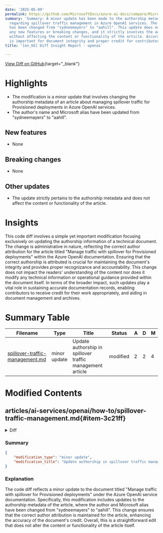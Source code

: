 ```yaml
---
date: '2025-05-09'
permalink: https://github.com/MicrosoftDocs/azure-ai-docs/compare/MicrosoftDocs:8ab07ce...MicrosoftDocs:6987c76
summary: 'Summary: A minor update has been made to the authorship metadata of an article
  regarding spillover traffic management in Azure OpenAI services. The author''s name
  has been changed from "sydneemayers" to "aahill". This update does not introduce
  any new features or breaking changes, and it strictly involves the authorship information
  without affecting the content or functionality of the article. Accurate authorship
  is important for document integrity and proper credit for contributors.'
title: '[en_US] Diff Insight Report - openai'

---
```


[View Diff on GitHub](https://github.com/MicrosoftDocs/azure-ai-docs/compare/MicrosoftDocs:8ab07ce...MicrosoftDocs:6987c76){target="_blank"}

# Highlights
- The modification is a minor update that involves changing the authorship metadata of an article about managing spillover traffic for Provisioned deployments in Azure OpenAI services.
- The author's name and Microsoft alias have been updated from "sydneemayers" to "aahill".

## New features
- None

## Breaking changes
- None

## Other updates
- The update strictly pertains to the authorship metadata and does not affect the content or functionality of the article.

# Insights
This code diff involves a simple yet important modification focusing exclusively on updating the authorship information of a technical document. The change is administrative in nature, reflecting the correct author attribution for the article titled "Manage traffic with spillover for Provisioned deployments" within the Azure OpenAI documentation. Ensuring that the correct authorship is attributed is crucial for maintaining the document's integrity and provides proper recognizance and accountability. This change does not impact the readers' understanding of the content nor does it modify any technical information or operational guidance provided within the document itself. In terms of the broader impact, such updates play a vital role in sustaining accurate documentation records, enabling contributors to receive credit for their work appropriately, and aiding in document management and archives.

# Summary Table
|  Filename  | Type |    Title    | Status | A  | D  | M  |
|------------|------|-------------|--------|----|----|----|
| [spillover-traffic-management.md](#item-3c21ff) | minor update | Update authorship in spillover traffic management article | modified | 2 | 2 | 4 | 


# Modified Contents
## articles/ai-services/openai/how-to/spillover-traffic-management.md{#item-3c21ff}

<details>
<summary>Diff</summary>
````diff
@@ -1,8 +1,8 @@
 ---
 title: Manage traffic with spillover for Provisioned deployments
 description: Article outlining how to use the spillover feature to manage traffic bursts for Azure OpenAI Service provisioned deployments
-author: sydneemayers # GitHub alias
-ms.author: sydneemayers
+author: aahill # GitHub alias
+ms.author: aahi
 ms.service: azure-ai-openai
 ms.topic: how-to
 ms.date: 03/05/2025
````
</details>

### Summary

```json
{
    "modification_type": "minor update",
    "modification_title": "Update authorship in spillover traffic management article"
}
```

### Explanation
The code diff reflects a minor update to the document titled "Manage traffic with spillover for Provisioned deployments" under the Azure OpenAI service documentation. Specifically, this modification includes updates to the authorship metadata of the article, where the author and Microsoft alias have been changed from "sydneemayers" to "aahill". This change ensures that the correct author attribution is maintained for the article, enhancing the accuracy of the document's credit. Overall, this is a straightforward edit that does not alter the content or functionality of the article itself.



